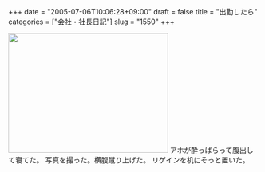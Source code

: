 +++
date = "2005-07-06T10:06:28+09:00"
draft = false
title = "出勤したら"
categories = ["会社・社長日記"]
slug = "1550"
+++

<img src="http://ieiriblog.jugem.jp/?image=4204" width="320" height="240" alt="" class="pict" />
アホが酔っぱらって腹出して寝てた。
写真を撮った。横腹蹴り上げた。
リゲインを机にそっと置いた。
